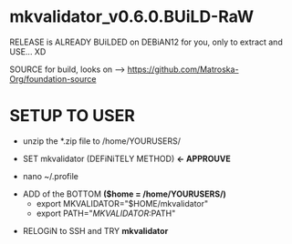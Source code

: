 # mkvalidator_v0.6.0.BUiLD-RaW

RELEASE is ALREADY BUiLDED on DEBiAN12 for you, only to extract and USE... XD

SOURCE for build, looks on --> https://github.com/Matroska-Org/foundation-source

# SETUP TO USER
- unzip the *.zip file to /home/YOURUSERS/

+ SET mkvalidator (DEFiNiTELY METHOD) **<- APPROUVE**
- nano ~/.profile
+ ADD of the BOTTOM **($home = /home/YOURUSERS/)**
  - export MKVALIDATOR="$HOME/mkvalidator"
  - export PATH="$MKVALIDATOR:$PATH"
- RELOGiN to SSH and TRY **mkvalidator**
